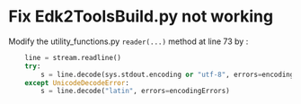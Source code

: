 # Fix Edk2ToolsBuild.py not working

Modify the utility_functions.py `reader(...)` method at line 73 by :

```python
    line = stream.readline()
    try:
        s = line.decode(sys.stdout.encoding or "utf-8", errors=encodingErrors)
    except UnicodeDecodeError:
        s = line.decode("latin", errors=encodingErrors)
```